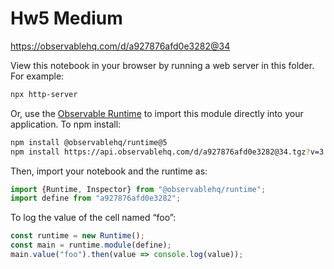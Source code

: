# Hw5 Medium

https://observablehq.com/d/a927876afd0e3282@34

View this notebook in your browser by running a web server in this folder. For
example:

~~~sh
npx http-server
~~~

Or, use the [Observable Runtime](https://github.com/observablehq/runtime) to
import this module directly into your application. To npm install:

~~~sh
npm install @observablehq/runtime@5
npm install https://api.observablehq.com/d/a927876afd0e3282@34.tgz?v=3
~~~

Then, import your notebook and the runtime as:

~~~js
import {Runtime, Inspector} from "@observablehq/runtime";
import define from "a927876afd0e3282";
~~~

To log the value of the cell named “foo”:

~~~js
const runtime = new Runtime();
const main = runtime.module(define);
main.value("foo").then(value => console.log(value));
~~~

